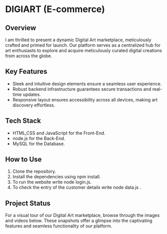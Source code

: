 <h1>DIGIART (E-commerce)</h1>
<h2>Overview</h2>
I am thrilled to present a dynamic Digital Art marketplace, meticulously crafted and primed for launch. Our platform serves as a centralized hub for art enthusiasts to explore and acquire meticulously curated digital creations from across the globe.
<br>
<h2>Key Features</h2>
<ul>
<li>Sleek and intuitive design elements ensure a seamless user experience.</li>
<li>Robust backend infrastructure guarantees secure transactions and real-time updates.</li>
<li>Responsive layout ensures accessibility across all devices, making art discovery effortless.</li>
</ul>

<h2>Tech Stack</h2>
<ul>
<li>HTML,CSS and JavaScript for the Front-End.</li>
<li>node.js for the Back-End.</li>
<li>MySQL for the Database.</li>
</ul>

<h2>How to Use</h2>
<ol>
<li>Clone the repository.</li>
<li>Install the dependencies using npm install.</li>
<li>To run the website write node login.js.</li>
<li>To check the entry of the customer details write node data.js .</li>
</ol>

<h2>Project Status</h2>
For a visual tour of our Digital Art marketplace, browse through the images and videos below. These snapshots offer a glimpse into the captivating features and seamless functionality of our platform.
